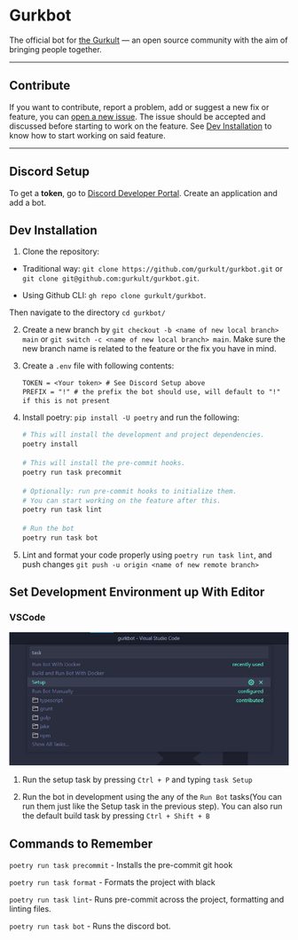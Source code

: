 # Gurkbot

The official bot for [the Gurkult](https://gurkult.com/discord) — an open source community with the aim of bringing people together.

---

## Contribute

If you want to contribute, report a problem, add or suggest a new fix or feature, you can [open a new issue](https://github.com/gurkult/gurkbot/issues/new/choose). The issue should be accepted and discussed before starting to work on the feature. See [Dev Installation](#Dev-Installation) to know how to start working on said feature.

---

## Discord Setup

To get a **token**, go to [Discord Developer Portal](https://discord.com/developers/applications). Create an application and add a bot.

## Dev Installation

1. Clone the repository:
- Traditional way: `git clone https://github.com/gurkult/gurkbot.git` or `git clone git@github.com:gurkult/gurkbot.git`.

- Using Github CLI: `gh repo clone gurkult/gurkbot`.

Then navigate to the directory `cd gurkbot/`

2. Create a new branch by `git checkout -b <name of new local branch> main` or `git switch -c <name of new local branch> main`. Make sure the new branch name is related to the feature or the fix you have in mind.

3. Create a `.env` file with following contents:

   ```text
   TOKEN = <Your token> # See Discord Setup above
   PREFIX = "!" # the prefix the bot should use, will default to "!" if this is not present
   ```

4. Install poetry: `pip install -U poetry` and run the following:

   ```sh
   # This will install the development and project dependencies.
   poetry install

   # This will install the pre-commit hooks.
   poetry run task precommit

   # Optionally: run pre-commit hooks to initialize them.
   # You can start working on the feature after this.
   poetry run task lint

   # Run the bot
   poetry run task bot

   ```

5. Lint and format your code properly using `poetry run task lint`, and push changes `git push -u origin <name of new remote branch>`

## Set Development Environment up With Editor

### VSCode
<img src="assets/task.png"></img>

1. Run the setup task by pressing `Ctrl + P` and typing `task Setup`

2. Run the bot in development using the any of the `Run Bot` tasks(You can run them just like the Setup task
in the previous step). You can also run the default build task by pressing `Ctrl + Shift + B`

## Commands to Remember
`poetry run task precommit` - Installs the pre-commit git hook

`poetry run task format` - Formats the project with black

`poetry run task lint`- Runs pre-commit across the project, formatting and linting files.

`poetry run task bot` - Runs the discord bot.
